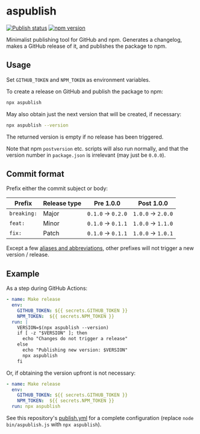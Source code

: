 aspublish
=========

<a href="https://github.com/AssemblyScript/aspublish/actions?query=workflow%3APublish"><img src="https://img.shields.io/github/workflow/status/AssemblyScript/aspublish/Publish/master?label=publish&logo=github" alt="Publish status" /></a>
<a href="https://www.npmjs.com/package/aspublish"><img src="https://img.shields.io/npm/v/aspublish.svg?label=aspublish&color=007acc&logo=npm" alt="npm version" /></a>

Minimalist publishing tool for GitHub and npm. Generates a changelog, makes a GitHub release of it, and publishes the package to npm.

Usage
-----

Set `GITHUB_TOKEN` and `NPM_TOKEN` as environment variables.

To create a release on GitHub and publish the package to npm:

```sh
npx aspublish
```

May also obtain just the next version that will be created, if necessary:

```sh
npx aspublish --version
```

The returned version is empty if no release has been triggered.

Note that npm `postversion` etc. scripts will also run normally, and that the version number in `package.json` is irrelevant (may just be `0.0.0`).

Commit format
-------------

Prefix either the commit subject or body:

Prefix      | Release type | Pre 1.0.0          | Post 1.0.0
------------|--------------|--------------------|---------------
`breaking:` | Major        | `0.1.0` -> `0.2.0` | `1.0.0` -> `2.0.0`
`feat:`     | Minor        | `0.1.0` -> `0.1.1` | `1.0.0` -> `1.1.0`
`fix:`      | Patch        | `0.1.0` -> `0.1.1` | `1.0.0` -> `1.0.1`

Except a few [aliases and abbreviations](./config.js), other prefixes will not trigger a new version / release.

Example
-------

As a step during GitHub Actions:

```yml
- name: Make release
  env:
    GITHUB_TOKEN: ${{ secrets.GITHUB_TOKEN }}
    NPM_TOKEN:  ${{ secrets.NPM_TOKEN }}
  run: |
    VERSION=$(npx aspublish --version)
    if [ -z "$VERSION" ]; then
      echo "Changes do not trigger a release"
    else
      echo "Publishing new version: $VERSION"
      npx aspublish
    fi
```

Or, if obtaining the version upfront is not necessary:

```yml
- name: Make release
  env:
    GITHUB_TOKEN: ${{ secrets.GITHUB_TOKEN }}
    NPM_TOKEN:  ${{ secrets.NPM_TOKEN }}
  run: npx aspublish
```

See this repository's [publish.yml](.github/workflows/publish.yml) for a complete configuration (replace `node bin/aspublish.js` with `npx aspublish`).
